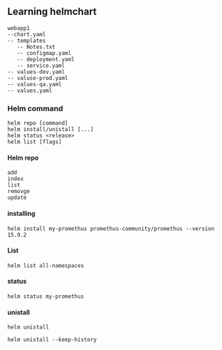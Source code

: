 ## Learning helmchart

```
webapp1
--chart.yaml
-- templates
   -- Notes.txt
   -- configmap.yaml
   -- deployment.yaml
   -- service.yaml
-- values-dev.yaml
-- valuse-prod.yaml
-- values-qa.yaml
-- values.yaml

```

### Helm command
```
helm repo [command]
helm install/unistall [...]
helm status <release>
helm list [flags]

```

#### Helm repo

```
add
index
list
removge
update

```

#### installing

```
helm install my-promethus promethus-community/promethus --version 15.9.2

```

#### List
```
helm list all-namespaces
```

#### status
```
helm status my-promethus
```

#### unistall 

```
helm unistall

helm unistall --keep-history


```

